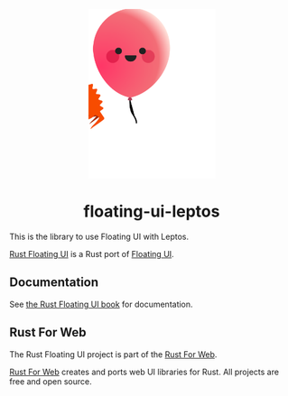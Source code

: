 <p align="center">
    <a href="../../logo.svg">
        <img src="../../logo.svg" width="225" height="300" alt="Rust Floating UI Logo">
    </a>
</p>

<h1 align="center">floating-ui-leptos</h1>

This is the library to use Floating UI with Leptos.

[Rust Floating UI](https://github.com/RustForWeb/floating-ui) is a Rust port of [Floating UI](https://floating-ui.com).

## Documentation

See [the Rust Floating UI book](https://floating-ui.rustforweb.org/) for documentation.

## Rust For Web

The Rust Floating UI project is part of the [Rust For Web](https://github.com/RustForWeb).

[Rust For Web](https://github.com/RustForWeb) creates and ports web UI libraries for Rust. All projects are free and open source.
